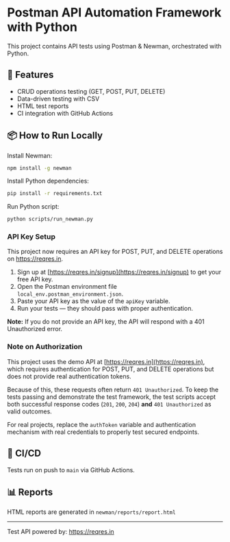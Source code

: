 # Postman API Automation Framework with Python

This project contains API tests using Postman & Newman, orchestrated with Python.

## 🚀 Features
- CRUD operations testing (GET, POST, PUT, DELETE)
- Data-driven testing with CSV
- HTML test reports
- CI integration with GitHub Actions

## 📦 How to Run Locally

Install Newman:
```bash
npm install -g newman
```

Install Python dependencies:
```bash
pip install -r requirements.txt
```

Run Python script:
```bash
python scripts/run_newman.py
```
### API Key Setup

This project now requires an API key for POST, PUT, and DELETE operations on https://reqres.in.

1. Sign up at [https://reqres.in/signup](https://reqres.in/signup) to get your free API key.
2. Open the Postman environment file `local_env.postman_environment.json`.
3. Paste your API key as the value of the `apiKey` variable.
4. Run your tests — they should pass with proper authentication.

**Note:** If you do not provide an API key, the API will respond with a 401 Unauthorized error.


### Note on Authorization

This project uses the demo API at [https://reqres.in](https://reqres.in), which requires authentication for POST, PUT, and DELETE operations but does not provide real authentication tokens.

Because of this, these requests often return `401 Unauthorized`. To keep the tests passing and demonstrate the test framework, the test scripts accept both successful response codes (`201`, `200`, `204`) **and** `401 Unauthorized` as valid outcomes.

For real projects, replace the `authToken` variable and authentication mechanism with real credentials to properly test secured endpoints.


## 🤖 CI/CD
Tests run on push to `main` via GitHub Actions.

## 📊 Reports
HTML reports are generated in `newman/reports/report.html`

---
Test API powered by: https://reqres.in